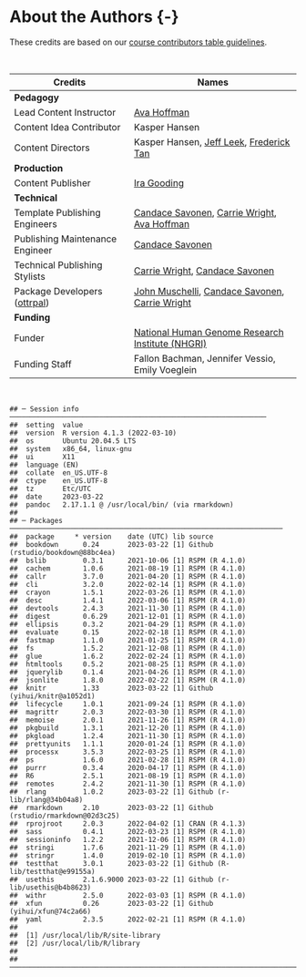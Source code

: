 
# About the Authors {-}

These credits are based on our [course contributors table guidelines](https://github.com/jhudsl/OTTR_Template/wiki/How-to-give-credits).

&nbsp;
&nbsp;

|Credits|Names|
|-------|-----|
|**Pedagogy**||
|Lead Content Instructor|[Ava Hoffman]|
|Content Idea Contributor|Kasper Hansen|
|Content Directors | Kasper Hansen, [Jeff Leek], [Frederick Tan]|
|**Production**||
|Content Publisher|[Ira Gooding]|
|**Technical**||
|Template Publishing Engineers|[Candace Savonen], [Carrie Wright], [Ava Hoffman]|
|Publishing Maintenance Engineer|[Candace Savonen]|
|Technical Publishing Stylists|[Carrie Wright], [Candace Savonen]|
|Package Developers ([ottrpal])|[John Muschelli], [Candace Savonen], [Carrie Wright]|
|**Funding**||
|Funder| [National Human Genome Research Institute (NHGRI)] |
|Funding Staff| Fallon Bachman, Jennifer Vessio, Emily Voeglein|

&nbsp;


<!-- |Content Contributor | [Jeff Leek], [Michael Schatz], [Frederick Tan]| -->
<!-- |Content Editors| [Katherine Cox], Natalie Kucher, [Frederick Tan]| -->
<!-- |Content Directors | Kasper Hansen, [Jeff Leek], [Frederick Tan]| -->
<!-- |Content Consultants (General) | [Jeff Leek], [Frederick Tan], [Carrie Wright] | -->


```
## ─ Session info ───────────────────────────────────────────────────────────────
##  setting  value
##  version  R version 4.1.3 (2022-03-10)
##  os       Ubuntu 20.04.5 LTS
##  system   x86_64, linux-gnu
##  ui       X11
##  language (EN)
##  collate  en_US.UTF-8
##  ctype    en_US.UTF-8
##  tz       Etc/UTC
##  date     2023-03-22
##  pandoc   2.17.1.1 @ /usr/local/bin/ (via rmarkdown)
## 
## ─ Packages ───────────────────────────────────────────────────────────────────
##  package     * version    date (UTC) lib source
##  bookdown      0.24       2023-03-22 [1] Github (rstudio/bookdown@88bc4ea)
##  bslib         0.3.1      2021-10-06 [1] RSPM (R 4.1.0)
##  cachem        1.0.6      2021-08-19 [1] RSPM (R 4.1.0)
##  callr         3.7.0      2021-04-20 [1] RSPM (R 4.1.0)
##  cli           3.2.0      2022-02-14 [1] RSPM (R 4.1.0)
##  crayon        1.5.1      2022-03-26 [1] RSPM (R 4.1.0)
##  desc          1.4.1      2022-03-06 [1] RSPM (R 4.1.0)
##  devtools      2.4.3      2021-11-30 [1] RSPM (R 4.1.0)
##  digest        0.6.29     2021-12-01 [1] RSPM (R 4.1.0)
##  ellipsis      0.3.2      2021-04-29 [1] RSPM (R 4.1.0)
##  evaluate      0.15       2022-02-18 [1] RSPM (R 4.1.0)
##  fastmap       1.1.0      2021-01-25 [1] RSPM (R 4.1.0)
##  fs            1.5.2      2021-12-08 [1] RSPM (R 4.1.0)
##  glue          1.6.2      2022-02-24 [1] RSPM (R 4.1.0)
##  htmltools     0.5.2      2021-08-25 [1] RSPM (R 4.1.0)
##  jquerylib     0.1.4      2021-04-26 [1] RSPM (R 4.1.0)
##  jsonlite      1.8.0      2022-02-22 [1] RSPM (R 4.1.0)
##  knitr         1.33       2023-03-22 [1] Github (yihui/knitr@a1052d1)
##  lifecycle     1.0.1      2021-09-24 [1] RSPM (R 4.1.0)
##  magrittr      2.0.3      2022-03-30 [1] RSPM (R 4.1.0)
##  memoise       2.0.1      2021-11-26 [1] RSPM (R 4.1.0)
##  pkgbuild      1.3.1      2021-12-20 [1] RSPM (R 4.1.0)
##  pkgload       1.2.4      2021-11-30 [1] RSPM (R 4.1.0)
##  prettyunits   1.1.1      2020-01-24 [1] RSPM (R 4.1.0)
##  processx      3.5.3      2022-03-25 [1] RSPM (R 4.1.0)
##  ps            1.6.0      2021-02-28 [1] RSPM (R 4.1.0)
##  purrr         0.3.4      2020-04-17 [1] RSPM (R 4.1.0)
##  R6            2.5.1      2021-08-19 [1] RSPM (R 4.1.0)
##  remotes       2.4.2      2021-11-30 [1] RSPM (R 4.1.0)
##  rlang         1.0.2      2023-03-22 [1] Github (r-lib/rlang@34b04a8)
##  rmarkdown     2.10       2023-03-22 [1] Github (rstudio/rmarkdown@02d3c25)
##  rprojroot     2.0.3      2022-04-02 [1] CRAN (R 4.1.3)
##  sass          0.4.1      2022-03-23 [1] RSPM (R 4.1.0)
##  sessioninfo   1.2.2      2021-12-06 [1] RSPM (R 4.1.0)
##  stringi       1.7.6      2021-11-29 [1] RSPM (R 4.1.0)
##  stringr       1.4.0      2019-02-10 [1] RSPM (R 4.1.0)
##  testthat      3.0.1      2023-03-22 [1] Github (R-lib/testthat@e99155a)
##  usethis       2.1.6.9000 2023-03-22 [1] Github (r-lib/usethis@b4b8623)
##  withr         2.5.0      2022-03-03 [1] RSPM (R 4.1.0)
##  xfun          0.26       2023-03-22 [1] Github (yihui/xfun@74c2a66)
##  yaml          2.3.5      2022-02-21 [1] RSPM (R 4.1.0)
## 
##  [1] /usr/local/lib/R/site-library
##  [2] /usr/local/lib/R/library
## 
## ──────────────────────────────────────────────────────────────────────────────
```

<!-- Author information -->


[Katherine Cox]: https://publichealth.jhu.edu/faculty/4170/katherine-cox
[Ira Gooding]: https://publichealth.jhu.edu/faculty/4130/ira-gooding
[Ava Hoffman]: https://www.avahoffman.com/
[Jeff Leek]: https://jtleek.com/
[John Muschelli]: https://johnmuschelli.com/
[National Human Genome Research Institute (NHGRI)]: https://www.genome.gov/
[Candace Savonen]: https://www.cansavvy.com/
[Michael Schatz]: http://schatz-lab.org/
[Frederick Tan]: https://carnegiescience.edu/frederick-tan
[Carrie Wright]: https://carriewright11.github.io/

<!-- Links -->

[Ottrpal]: https://github.com/jhudsl/ottrpal

<!-- Fill out this table using these instructions: https://github.com/jhudsl/DaSL_Course_Template_Bookdown/wiki/How-to-give-credits

For JHU courses, You will need to add Ira as a credit:

|Content Publisher|[Ira Gooding]|
...
[Ira Gooding]: https://publichealth.jhu.edu/faculty/4130/ira-gooding
-->
